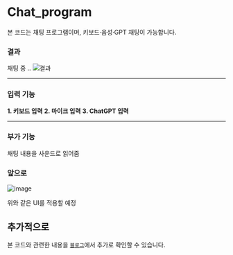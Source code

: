 # Chat_program
본 코드는 채팅 프로그램이며, 키보드·음성·GPT 채팅이 가능합니다.

### 결과
채팅 중 ..
![결과](https://github.com/chanheehi/Using-confusion_matrix/assets/101696330/01c381c0-e58c-4baf-85db-066485bf2fdc)
<hr>

### 입력 기능
**1. 키보드 입력**
**2. 마이크 입력**
**3. ChatGPT 입력**
<hr>

### 부가 기능
채팅 내용을 사운드로 읽어줌

### 앞으로
![image](https://github.com/chanheehi/Using-confusion_matrix/assets/101696330/66289e9d-a0a3-4137-9a03-10473f397ad2)

위와 같은 UI를 적용할 예정
## 추가적으로
본 코드와 관련한 내용을 [`블로그`](https://blog.naver.com/jc603/223089000298)에서 추가로 확인할 수 있습니다.
